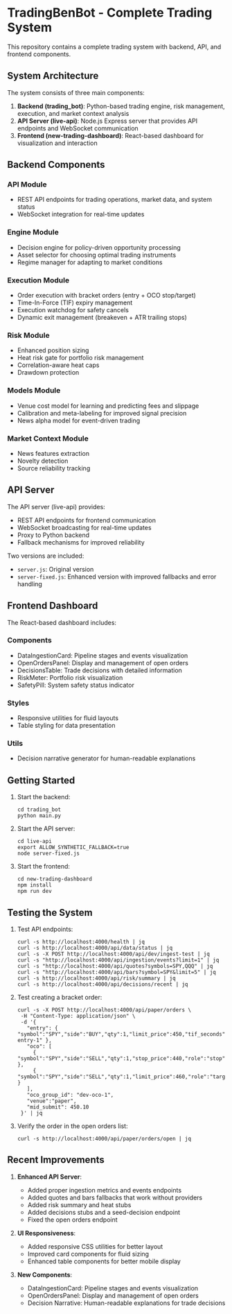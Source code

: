# TradingBenBot - Complete Trading System

This repository contains a complete trading system with backend, API, and frontend components.

## System Architecture

The system consists of three main components:

1. **Backend (trading_bot)**: Python-based trading engine, risk management, execution, and market context analysis
2. **API Server (live-api)**: Node.js Express server that provides API endpoints and WebSocket communication
3. **Frontend (new-trading-dashboard)**: React-based dashboard for visualization and interaction

## Backend Components

### API Module
- REST API endpoints for trading operations, market data, and system status
- WebSocket integration for real-time updates

### Engine Module
- Decision engine for policy-driven opportunity processing
- Asset selector for choosing optimal trading instruments
- Regime manager for adapting to market conditions

### Execution Module
- Order execution with bracket orders (entry + OCO stop/target)
- Time-In-Force (TIF) expiry management
- Execution watchdog for safety cancels
- Dynamic exit management (breakeven + ATR trailing stops)

### Risk Module
- Enhanced position sizing
- Heat risk gate for portfolio risk management
- Correlation-aware heat caps
- Drawdown protection

### Models Module
- Venue cost model for learning and predicting fees and slippage
- Calibration and meta-labeling for improved signal precision
- News alpha model for event-driven trading

### Market Context Module
- News features extraction
- Novelty detection
- Source reliability tracking

## API Server

The API server (live-api) provides:

- REST API endpoints for frontend communication
- WebSocket broadcasting for real-time updates
- Proxy to Python backend
- Fallback mechanisms for improved reliability

Two versions are included:
- `server.js`: Original version
- `server-fixed.js`: Enhanced version with improved fallbacks and error handling

## Frontend Dashboard

The React-based dashboard includes:

### Components
- DataIngestionCard: Pipeline stages and events visualization
- OpenOrdersPanel: Display and management of open orders
- DecisionsTable: Trade decisions with detailed information
- RiskMeter: Portfolio risk visualization
- SafetyPill: System safety status indicator

### Styles
- Responsive utilities for fluid layouts
- Table styling for data presentation

### Utils
- Decision narrative generator for human-readable explanations

## Getting Started

1. Start the backend:
   ```
   cd trading_bot
   python main.py
   ```

2. Start the API server:
   ```
   cd live-api
   export ALLOW_SYNTHETIC_FALLBACK=true
   node server-fixed.js
   ```

3. Start the frontend:
   ```
   cd new-trading-dashboard
   npm install
   npm run dev
   ```

## Testing the System

1. Test API endpoints:
   ```
   curl -s http://localhost:4000/health | jq
   curl -s http://localhost:4000/api/data/status | jq
   curl -s -X POST http://localhost:4000/api/dev/ingest-test | jq
   curl -s "http://localhost:4000/api/ingestion/events?limit=1" | jq
   curl -s "http://localhost:4000/api/quotes?symbols=SPY,QQQ" | jq
   curl -s "http://localhost:4000/api/bars?symbol=SPY&limit=5" | jq
   curl -s http://localhost:4000/api/risk/summary | jq
   curl -s http://localhost:4000/api/decisions/recent | jq
   ```

2. Test creating a bracket order:
   ```
   curl -s -X POST http://localhost:4000/api/paper/orders \
    -H "Content-Type: application/json" \
    -d '{
      "entry": { "symbol":"SPY","side":"BUY","qty":1,"limit_price":450,"tif_seconds":90,"role":"entry","client_order_id":"dev-entry-1" },
      "oco": [
        { "symbol":"SPY","side":"SELL","qty":1,"stop_price":440,"role":"stop" },
        { "symbol":"SPY","side":"SELL","qty":1,"limit_price":460,"role":"target" }
      ],
      "oco_group_id": "dev-oco-1",
      "venue":"paper",
      "mid_submit": 450.10
    }' | jq
   ```

3. Verify the order in the open orders list:
   ```
   curl -s http://localhost:4000/api/paper/orders/open | jq
   ```

## Recent Improvements

1. **Enhanced API Server**:
   - Added proper ingestion metrics and events endpoints
   - Added quotes and bars fallbacks that work without providers
   - Added risk summary and heat stubs
   - Added decisions stubs and a seed-decision endpoint
   - Fixed the open orders endpoint

2. **UI Responsiveness**:
   - Added responsive CSS utilities for better layout
   - Improved card components for fluid sizing
   - Enhanced table components for better mobile display

3. **New Components**:
   - DataIngestionCard: Pipeline stages and events visualization
   - OpenOrdersPanel: Display and management of open orders
   - Decision Narrative: Human-readable explanations for trade decisions
